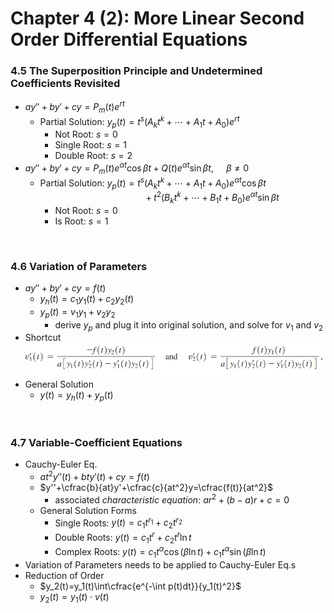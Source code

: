 # Chapter 4 (2): More Linear Second Order Differential Equations

### 4.5 The Superposition Principle and Undetermined Coefficients Revisited
- $ay''+by'+cy=P_m(t)e^{rt}$
  - Partial Solution: $y_p(t)=t^s(A_kt^k+\cdots+A_1t+A_0)e^{r t}$
    - Not Root: $s=0$
    - Single Root: $s=1$
    - Double Root: $s=2$
- $ay''+by'+cy=P_m(t)e^{\alpha t}\cos\beta t+Q(t)e^{\alpha t}\sin\beta t,\quad\ \beta\neq 0$
  - Partial Solution: $y_p(t)=t^s(A_kt^k+\cdots+A_1t+A_0)e^{\alpha t}\cos\beta t$ <br/>$\quad\quad\quad\quad\quad\quad\quad\quad\quad\quad+ t^2(B_kt^k+\cdots +B_1t+B_0)e^{\alpha t}\sin\beta t$
    - Not Root: $s=0$
    - Is Root: $s=1$

<br/>

### 4.6 Variation of Parameters 
- $ay''+by'+cy=f(t)$
  - $y_h(t)=c_1y_1(t)+c_2y_2(t)$
  - $y_p(t)=v_1y_1+v_2y_2$
    - derive $y_p$ and plug it into original solution, and solve for $v_1$ and $v_2$
- Shortcut
![](src/variationParameterShortcut.png)
- General Solution
  - $y(t)=y_h(t)+y_p(t)$

<br/>

### 4.7 Variable-Coefficient Equations
- Cauchy-Euler Eq.
  - $at^2y''(t)+bty'(t)+cy=f(t)$
  - $y''+\cfrac{b}{at}y'+\cfrac{c}{at^2}y=\cfrac{f(t)}{at^2}$
    - associated *characteristic equation*: $ar^2+(b-a)r+c=0$
  - General Solution Forms
    - Single Roots: $y(t)=c_1t^{r_1}+c_2t^{r_2}$
    - Double Roots: $y(t)=c_1t^r+c_2t^r\ln t$
    - Complex Roots: $y(t)=c_1t^{\alpha}\cos(\beta\ln t)+c_1t^{\alpha}\sin(\beta\ln t)$
- Variation of Parameters needs to be applied to Cauchy-Euler Eq.s
- Reduction of Order
  - $y_2(t)=y_1(t)\int\cfrac{e^{-\int p(t)dt}}{y_1(t)^2}$
  - $y_2(t)=y_1(t)\cdot v(t)$